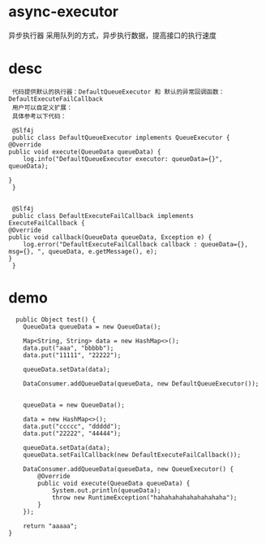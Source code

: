 # async-executor
异步执行器 采用队列的方式，异步执行数据，提高接口的执行速度

# desc
     
     代码提供默认的执行器：DefaultQueueExecutor 和 默认的异常回调函数：DefaultExecuteFailCallback
     用户可以自定义扩展：
     具体参考以下代码：
      
     @Slf4j
     public class DefaultQueueExecutor implements QueueExecutor {
	@Override
	public void execute(QueueData queueData) {
	    log.info("DefaultQueueExecutor executor: queueData={}", queueData);

	}
     }
     
     
     @Slf4j
     public class DefaultExecuteFailCallback implements ExecuteFailCallback {
	@Override
	public void callback(QueueData queueData, Exception e) {
	    log.error("DefaultExecuteFailCallback callback : queueData={}, msg={}, ", queueData, e.getMessage(), e);
	}
     }
     
     
    
# demo
				
      public Object test() {
		QueueData queueData = new QueueData();
		
		Map<String, String> data = new HashMap<>();
		data.put("aaa", "bbbbb");
		data.put("11111", "22222");
		
		queueData.setData(data);
		
		DataConsumer.addQueueData(queueData, new DefaultQueueExecutor());
		
		
		queueData = new QueueData();
		
		data = new HashMap<>();
		data.put("ccccc", "ddddd");
		data.put("22222", "44444");
		
		queueData.setData(data);
		queueData.setFailCallback(new DefaultExecuteFailCallback());
		
		DataConsumer.addQueueData(queueData, new QueueExecutor() {
			@Override
			public void execute(QueueData queueData) {
				System.out.println(queueData);
				throw new RuntimeException("hahahahahahahahahaha");
			}
		});
		
		return "aaaaa";
	}
